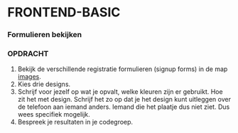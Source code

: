 # FRONTEND-BASIC

### Formulieren bekijken

### OPDRACHT

1. Bekijk de verschillende registratie formulieren (signup forms) in de map [images](/FRONTEND-BASIC/02%20-%20Kijken%20naar%20design/taak06/images). 
2. Kies drie designs.
3. Schrijf voor jezelf op wat je opvalt, welke kleuren zijn er gebruikt. Hoe zit het met design. Schrijf het zo op dat je het design kunt uitleggen over de telefoon aan iemand anders. Iemand die het plaatje dus niet ziet. Dus wees specifiek mogelijk. 
4. Bespreek je resultaten in je codegroep.


